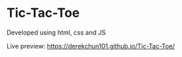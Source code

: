# Tic-Tac-Toe

Developed using html, css and JS

Live preview: https://derekchun101.github.io/Tic-Tac-Toe/
